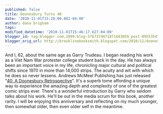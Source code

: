 ```yaml
---
published: false
title: Doonesbury Turns 40
date: '2010-11-01T15:28:00.002-04:00'
author: dana brigham
tags: 
modified_datetime: '2010-11-01T15:46:17.627-04:00'
blogger_id: tag:blogger.com,1999:blog-5767374071871443859.post-8955354711291106705
blogger_orig_url: http://brooklinebooksmith.blogspot.com/2010/11/doonesbury-turns-40.html
---
```


And I, 62, about the same age as Garry Trudeau.  I began reading his work as a Viet Nam War protester college student back in the day.  He has always been an important voice in my life, chronicling major cultural and political shifts since 1970 in more than 14,000 strips.   The acuity and  wit with which he does so never lessens.  Andrews McMeel Publishing has just released "<a href="http://http//www.brooklinebooksmith-shop.com/search/apachesolr_search/40%3A%20A%20Doonesbury%20Retrospective">40: A Doonesbury Retrospective</a>".   It's a superb tome affording a unique way to experience the amazing depth and complexity of one of the greatest comic strips ever. There's a wonderful introduction by Garry who seldom talks about his work.  He'll be out in the media scrum for this book, another rarity.  I will be enjoying this anniversary and reflecting on my much younger, then somewhat older, then even older self in the meantime.